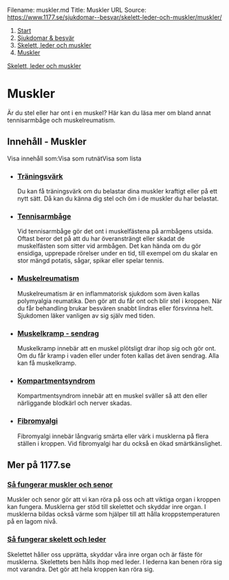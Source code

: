 Filename: muskler.md
Title: Muskler
URL Source: https://www.1177.se/sjukdomar--besvar/skelett-leder-och-muskler/muskler/

1.  [Start](https://www.1177.se/)
2.  [Sjukdomar & besvär](https://www.1177.se/sjukdomar--besvar/)
3.  [Skelett, leder och muskler](https://www.1177.se/sjukdomar--besvar/skelett-leder-och-muskler/)
4.  [Muskler](https://www.1177.se/sjukdomar--besvar/skelett-leder-och-muskler/muskler/)

[Skelett, leder och muskler](https://www.1177.se/sjukdomar--besvar/skelett-leder-och-muskler/)

Muskler
=======

Är du stel eller har ont i en muskel? Här kan du läsa mer om bland annat tennisarmbåge och muskelreumatism.

Innehåll - Muskler
------------------

Visa innehåll som:Visa som rutnätVisa som lista

*   ### [Träningsvärk](https://www.1177.se/sjukdomar--besvar/skelett-leder-och-muskler/muskler/traningsvark/)
    
    Du kan få träningsvärk om du belastar dina muskler kraftigt eller på ett nytt sätt. Då kan du känna dig stel och öm i de muskler du har belastat.
    
*   ### [Tennisarmbåge](https://www.1177.se/sjukdomar--besvar/skelett-leder-och-muskler/muskler/tennisarmbage/)
    
    Vid tennisarmbåge gör det ont i muskelfästena på armbågens utsida. Oftast beror det på att du har överansträngt eller skadat de muskelfästen som sitter vid armbågen. Det kan hända om du gör ensidiga, upprepade rörelser under en tid, till exempel om du skalar en stor mängd potatis, sågar, spikar eller spelar tennis.
    
*   ### [Muskelreumatism](https://www.1177.se/sjukdomar--besvar/skelett-leder-och-muskler/muskler/muskelreumatism/)
    
    Muskelreumatism är en inflammatorisk sjukdom som även kallas polymyalgia reumatika. Den gör att du får ont och blir stel i kroppen. När du får behandling brukar besvären snabbt lindras eller försvinna helt. Sjukdomen läker vanligen av sig själv med tiden.
    
*   ### [Muskelkramp - sendrag](https://www.1177.se/sjukdomar--besvar/skelett-leder-och-muskler/muskler/muskelkramp---sendrag/)
    
    Muskelkramp innebär att en muskel plötsligt drar ihop sig och gör ont. Om du får kramp i vaden eller under foten kallas det även sendrag. Alla kan få muskelkramp.
    
*   ### [Kompartmentsyndrom](https://www.1177.se/sjukdomar--besvar/skelett-leder-och-muskler/muskler/kompartmentsyndrom/)
    
    Kompartmentsyndrom innebär att en muskel sväller så att den eller närliggande blodkärl och nerver skadas.
    
*   ### [Fibromyalgi](https://www.1177.se/sjukdomar--besvar/skelett-leder-och-muskler/muskler/fibromyalgi/)
    
    Fibromyalgi innebär långvarig smärta eller värk i musklerna på flera ställen i kroppen. Vid fibromyalgi har du också en ökad smärtkänslighet.
    

Mer på 1177.se
--------------

### [Så fungerar muskler och senor](https://www.1177.se/liv--halsa/sa-fungerar-kroppen/muskler-och-senor/)

Muskler och senor gör att vi kan röra på oss och att viktiga organ i kroppen kan fungera. Musklerna ger stöd till skelettet och skyddar inre organ. I musklerna bildas också värme som hjälper till att hålla kroppstemperaturen på en lagom nivå.

### [Så fungerar skelett och leder](https://www.1177.se/liv--halsa/sa-fungerar-kroppen/skelett-och-leder/)

Skelettet håller oss upprätta, skyddar våra inre organ och är fäste för musklerna. Skelettets ben hålls ihop med leder. I lederna kan benen röra sig mot varandra. Det gör att hela kroppen kan röra sig.

